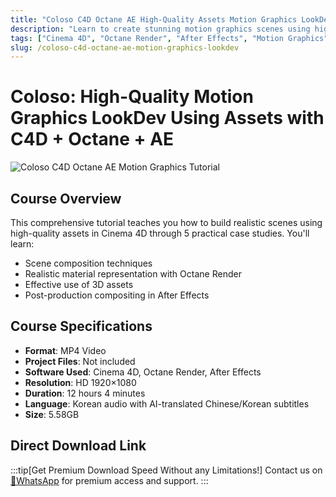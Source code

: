 ```yaml
---
title: "Coloso C4D Octane AE High-Quality Assets Motion Graphics LookDev Tutorial"
description: "Learn to create stunning motion graphics scenes using high-quality assets in Cinema 4D with Octane Render and After Effects compositing through this comprehensive tutorial with 5 practical case studies."
tags: ["Cinema 4D", "Octane Render", "After Effects", "Motion Graphics", "LookDev", "3D Rendering", "Visual Effects", "Compositing", "C4D Tutorial", "AE Tutorial"]
slug: /coloso-c4d-octane-ae-motion-graphics-lookdev
---
```


# Coloso: High-Quality Motion Graphics LookDev Using Assets with C4D + Octane + AE

![Coloso C4D Octane AE Motion Graphics Tutorial](https://www.gfxcamp.com/wp-content/uploads/2025/09/High-quality-motion-graphics-lookdev-using-assets.jpg)

## Course Overview

This comprehensive tutorial teaches you how to build realistic scenes using high-quality assets in Cinema 4D through 5 practical case studies. You'll learn:

- Scene composition techniques
- Realistic material representation with Octane Render
- Effective use of 3D assets
- Post-production compositing in After Effects

## Course Specifications

- **Format**: MP4 Video
- **Project Files**: Not included
- **Software Used**: Cinema 4D, Octane Render, After Effects
- **Resolution**: HD 1920×1080
- **Duration**: 12 hours 4 minutes
- **Language**: Korean audio with AI-translated Chinese/Korean subtitles
- **Size**: 5.58GB

## Direct Download Link
:::tip[Get Premium Download Speed Without any Limitations!]
Contact us on [💬WhatsApp](https://wa.me/+8613237610083) for premium  access and support.
:::